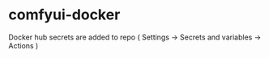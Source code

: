 # comfyui-docker

Docker hub secrets are added to repo ( Settings → Secrets and variables → Actions )
